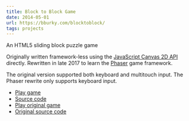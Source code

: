```yaml
---
title: Block to Block Game
date: 2014-05-01
url: https://bburky.com/blocktoblock/
tags: projects
---
```

An HTML5 sliding block puzzle game

Originally written framework-less using the [JavaScript Canvas 2D API](https://developer.mozilla.org/en-US/docs/Web/API/CanvasRenderingContext2D) directly. Rewritten in late 2017 to learn the [Phaser](http://phaser.io/) game framework.

The original version supported both keyboard and multitouch input. The Phaser rewrite only supports keyboard input.

* [Play game](https://bburky.com/blocktoblock/)
* [Source code](https://github.com/bburky/blocktoblock)
* [Play original game](https://bburky.com/blocktoblock/original/)
* [Original source code](https://github.com/bburky/blocktoblock/tree/original)
